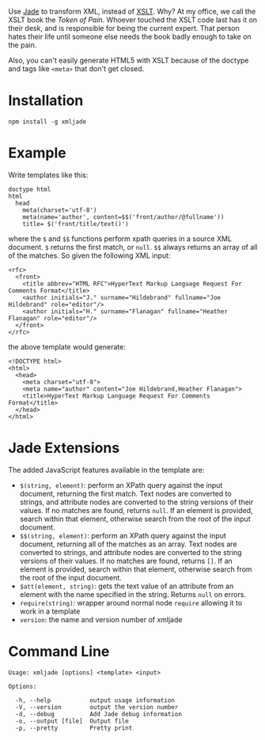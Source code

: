 Use [Jade](https://github.com/visionmedia/jade) to transform XML, instead of
[XSLT](http://www.w3.org/TR/xslt).  Why?  At my office, we call the XSLT book
the *Token of Pain*.  Whoever touched the XSLT code last has it on their desk,
and is responsible for being the current expert.  That person hates their
life until someone else needs the book badly enough to take on the pain.

Also, you can't easily generate HTML5 with XSLT because of the doctype and tags
like `<meta>` that don't get closed.

# Installation

    npm install -g xmljade

# Example

Write templates like this:

```
doctype html
html
  head
    meta(charset='utf-8')
    meta(name='author', content=$$('front/author/@fullname'))
    title= $('front/title/text()')
```

where the `$` and `$$` functions perform xpath queries in a source XML document.  `$` returns the first match, or `null`.  `$$` always returns an array of all of the matches.  So given the following XML input:

```
<rfc>
  <front>
    <title abbrev="HTML RFC">HyperText Markup Language Request For Comments Format</title>
    <author initials="J." surname="Hildebrand" fullname="Joe Hildebrand" role="editor"/>
    <author initials="H." surname="Flanagan" fullname="Heather Flanagan" role="editor"/>
  </front>
</rfc>

```

the above template would generate:

```
<!DOCTYPE html>
<html>
  <head>
    <meta charset="utf-8">
    <meta name="author" content="Joe Hildebrand,Heather Flanagan">
    <title>HyperText Markup Language Request For Comments Format</title>
  </head>
</html>
```

# Jade Extensions

The added JavaScript features available in the template are:

- `$(string, element)`: perform an XPath query against the input document, returning the first match.  Text nodes are converted to strings, and attribute nodes are converted to the string versions of their values. If no matches are found, returns `null`.  If an element is provided, search within that element, otherwise search from the root of the input document.
- `$$(string, element)`: perform an XPath query against the input document, returning all of the matches as an array.  Text nodes are converted to strings, and attribute nodes are converted to the string versions of their values. If no matches are found, returns `[]`.  If an element is provided, search within that element, otherwise search from the root of the input document.
- `$att(element, string)`: gets the text value of an attribute from an element with the name specified in the string.  Returns `null` on errors.
- `require(string)`: wrapper around normal node `require` allowing it to work in a template
- `version`: the name and version number of xmljade

# Command Line


    Usage: xmljade [options] <template> <input>

    Options:

      -h, --help           output usage information
      -V, --version        output the version number
      -d, --debug          Add Jade debug information
      -o, --output [file]  Output file
      -p, --pretty         Pretty print
